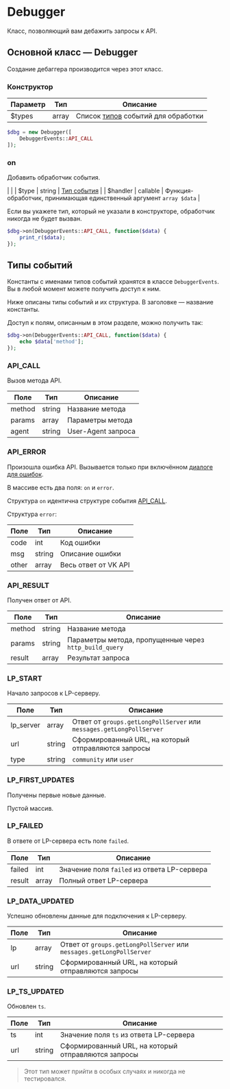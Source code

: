 # Debugger
Класс, позволяющий вам дебажить запросы к API.

## Основной класс — Debugger
Создание дебаггера производится через этот класс.

### Конструктор

| Параметр | Тип   | Описание                                            |
|----------|-------|-----------------------------------------------------|
| $types   | array | Список [типов](#типы-событий) событий для обработки |

```php
$dbg = new Debugger([
	DebuggerEvents::API_CALL
]);
```

### on
Добавить обработчик события.

|
|
| $type    | string   | [Тип события](#типы-событий)                                        |
| $handler | callable | Функция-обработчик, принимающая единственный аргумент `array $data` |

Если вы укажете тип, который не указали в конструкторе, обработчик никогда не будет вызван.

```php
$dbg->on(DebuggerEvents::API_CALL, function($data) {
	print_r($data);
});
```

## Типы событий
Константы с именами типов событий хранятся в классе `DebuggerEvents`. Вы в любой момент можете получить доступ к ним.

Ниже описаны типы событий и их структура. В заголовке — название константы.

Доступ к полям, описанным в этом разделе, можно получить так:

```php
$dbg->on(DebuggerEvents::API_CALL, function($data) {
	echo $data['method'];
});
```

### API_CALL
Вызов метода API.

| Поле   | Тип    | Описание           |
|--------|--------|--------------------|
| method | string | Название метода    |
| params | array  | Параметры метода   |
| agent  | string | User-Agent запроса |

### API_ERROR
Произошла ошибка API. Вызывается только при включённом [диалоге для ошибок](../helpers/authstorage.md#seterrorspeer).

В массиве есть два поля: `on` и `error`.

Структура `on` идентична структуре события [API_CALL](#api_call).

Структура `error`:

| Поле  | Тип    | Описание             |
|-------|--------|----------------------|
| code  | int    | Код ошибки           |
| msg   | string | Описание ошибки      |
| other | array  | Весь ответ от VK API |

### API_RESULT
Получен ответ от API.

| Поле   | Тип    | Описание                                               |
|--------|--------|--------------------------------------------------------|
| method | string | Название метода                                        |
| params | string | Параметры метода, пропущенные через `http_build_query` |
| result | array  | Результат запроса                                      |

### LP_START
Начало запросов к LP-серверу.

| Поле      | Тип    | Описание                                                             |
|-----------|--------|----------------------------------------------------------------------|
| lp_server | array  | Ответ от `groups.getLongPollServer` или `messages.getLongPollServer` |
| url       | string | Сформированный URL, на который отправляются запросы                  |
| type      | string | `community` или `user`                                               |

### LP_FIRST_UPDATES
Получены первые новые данные.

Пустой массив.

### LP_FAILED
В ответе от LP-сервера есть поле `failed`.

| Поле   | Тип   | Описание                                    |
|--------|-------|---------------------------------------------|
| failed | int   | Значение поля `failed` из ответа LP-сервера |
| result | array | Полный ответ LP-сервера                     |

### LP_DATA_UPDATED
Успешно обновлены данные для подключения к LP-серверу.

| Поле | Тип    | Описание                                                             |
|------|--------|----------------------------------------------------------------------|
| lp   | array  | Ответ от `groups.getLongPollServer` или `messages.getLongPollServer` |
| url  | string | Сформированный URL, на который отправляются запросы                  |

### LP_TS_UPDATED
Обновлен `ts`.

| Поле | Тип    | Описание                                            |
|------|--------|-----------------------------------------------------|
| ts   | int    | Значение поля `ts` из ответа LP-сервера             |
| url  | string | Сформированный URL, на который отправляются запросы |

> Этот тип может прийти в особых случаях и никогда не тестировался.